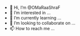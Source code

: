 - 👋 Hi, I’m @OMaRaaShraF
- 👀 I’m interested in ...
- 🌱 I’m currently learning ...
- 💞️ I’m looking to collaborate on ...
- 📫 How to reach me ...

<!---
OMaRaaShraF/OMaRaaShraF is a ✨ special ✨ repository because its `README.md` (this file) appears on your GitHub profile.
You can click the Preview link to take a look at your changes.
--->
